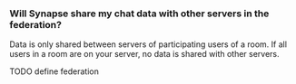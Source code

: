 ### Will Synapse share my chat data with other servers in the federation?

Data is only shared between servers of participating users of a room. If all users in a room are on your server, no data is shared with other servers.

TODO define federation
